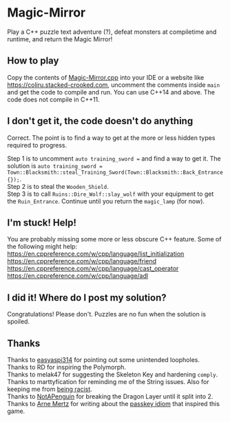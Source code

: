 # Magic-Mirror
Play a C++ puzzle text adventure (?), defeat monsters at compiletime and runtime, and return the Magic Mirror!

## How to play
Copy the contents of [Magic-Mirror.cpp](https://raw.githubusercontent.com/Toeger/Magic-Mirror/master/Magic-Mirror.cpp) into your IDE or a website like https://coliru.stacked-crooked.com, uncomment the comments inside `main` and get the code to compile and run. You can use C++14 and above. The code does not compile in C++11.

## I don't get it, the code doesn't do anything
Correct. The point is to find a way to get at the more or less hidden types required to progress.

Step 1 is to uncomment `auto training_sword =` and find a way to get it. The solution is `auto training_sword = Town::Blacksmith::steal_Training_Sword(Town::Blacksmith::Back_Entrance{});`.  
Step 2 is to steal the `Wooden_Shield`.  
Step 3 is to call `Ruins::Dire_Wolf::slay_wolf` with your equipment to get the `Ruin_Entrance`. Continue until you return the `magic_lamp` (for now).

## I'm stuck! Help!
You are probably missing some more or less obscure C++ feature. Some of the following might help:
https://en.cppreference.com/w/cpp/language/list_initialization  
https://en.cppreference.com/w/cpp/language/friend  
https://en.cppreference.com/w/cpp/language/cast_operator  
https://en.cppreference.com/w/cpp/language/adl  

## I did it! Where do I post my solution?
Congratulations! Please don't. Puzzles are no fun when the solution is spoiled.

## Thanks
Thanks to [easyaspi314](https://github.com/easyaspi314) for pointing out some unintended loopholes.  
Thanks to RD for inspiring the Polymorph.  
Thanks to melak47 for suggesting the Skeleton Key and hardening `comply`.
Thanks to marttyfication for reminding me of the String issues. Also for keeping me from [being racist](https://github.com/Toeger/Magic-Mirror/commit/6fa6fac2e723ac0b55bbf988204abd6f80f6382c).  
Thanks to [NotAPenguin](https://github.com/NotAPenguin0) for breaking the Dragon Layer until it split into 2.  
Thanks to [Arne Mertz](https://arne-mertz.de/about-me/) for writing about the [passkey idiom](https://arne-mertz.de/2016/10/passkey-idiom/) that inspired this game.
